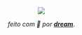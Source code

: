 <div align="center">
<a href="https://twitter.com/iamjunioru"><img src="https://img.shields.io/twitter/follow/iamjunioru?style=social"></a>
</div>
<p align="center"><i>feito com 💖 por <b><a href="github.com/iamjunioru">dream</a></i></b>.</p>
